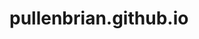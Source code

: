 # pullenbrian.github.io

  <!DOCTYPE html>
<html>
<head>
    <meta charset="utf-8" />
    <meta http-equiv="X-UA-Compatible" content="IE=edge">
    <title>Page Title</title>
    <meta name="viewport" content="width=device-width, initial-scale=1">
    <link rel="stylesheet" type="text/css" media="screen" href="pullenbrian.github.io/My Web Page/css.index/css index.html" />
    <script src="main.js"></script>
</head>
<body>
    
</body>
</html>

   
